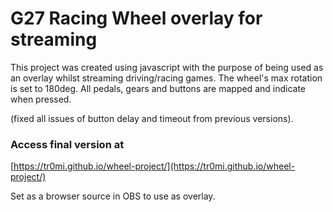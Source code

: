 # G27 Racing Wheel overlay for streaming

This project was created using javascript with the purpose of being used as an overlay whilst streaming driving/racing games. The wheel's max rotation is set to 180deg. All pedals, gears and buttons are mapped and indicate when pressed.

(fixed all issues of button delay and timeout from previous versions).

### Access final version at

[https://tr0mi.github.io/wheel-project/](https://tr0mi.github.io/wheel-project/)

Set as a browser source in OBS to use as overlay.



